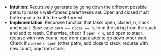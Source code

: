 - **Intuition**: Recursively generate by going down the different possible paths to make a well-formed parentheses set. Open and closed must both equal n for it to be well-formed
- **Implementation**: Recursive function that takes open, closed, n, stack and result. Base case `open == close == n`, form the string from the stack and add to result. Otherwise, check if `open < n`, add open to stack, recurse with new count, pop from stack after to go down other path. Check if `closed < open` (other path), add close to stack, recurse with new count, pop from stack.
